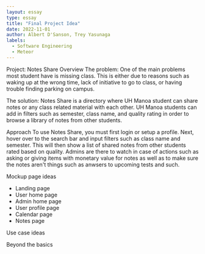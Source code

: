 ```yaml
---
layout: essay
type: essay
title: "Final Project Idea"
date: 2022-11-01
author: Albert D'Sanson, Trey Yasunaga
labels:
  - Software Engineering
  - Meteor
---
```


Project: Notes Share
Overview
The problem: One of the main problems most student have is missing class. This is either due to reasons such as waking up at the wrong time, lack of initiative to go to class, or having trouble finding parking on campus. 

The solution: Notes Share is a directory where UH Manoa student can share notes or any class related material with each other. UH Manoa students can add in filters such as semester, class name, and quality rating in order to browse a library of notes from other students.

Approach
To use Notes Share, you must first login or setup a profile. Next, hover over to the search bar and input filters such as class name and semester. This will then show a list of shared notes from other students rated based on quality. Admins are there to watch in case of actions such as asking or giving items with monetary value for notes as well as to make sure the notes aren't things such as anwsers to upcoming tests and such.

Mockup page ideas
- Landing page
- User home page
- Admin home page
- User profile page
- Calendar page
- Notes page

Use case ideas


Beyond the basics
